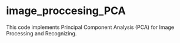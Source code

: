 # image_proccesing_PCA
This code implements Principal Component Analysis (PCA) for Image Processing and Recognizing.
